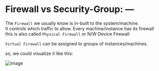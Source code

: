 # Firewall vs Security-Group: — 

The `Firewall` we usually know is in-built to the system/machine.  
It controls which traffic to allow. Every machine/instance has its firewall  
this is also called `Physical Firewall` or N/W Device Firewall  

`Virtual Firewall` can be assigned to groups of instances/machines.  

so, we could visualize it like this:  

![image](https://user-images.githubusercontent.com/26399543/147884922-69535597-973c-4954-afb4-32f11415b3aa.png)  

